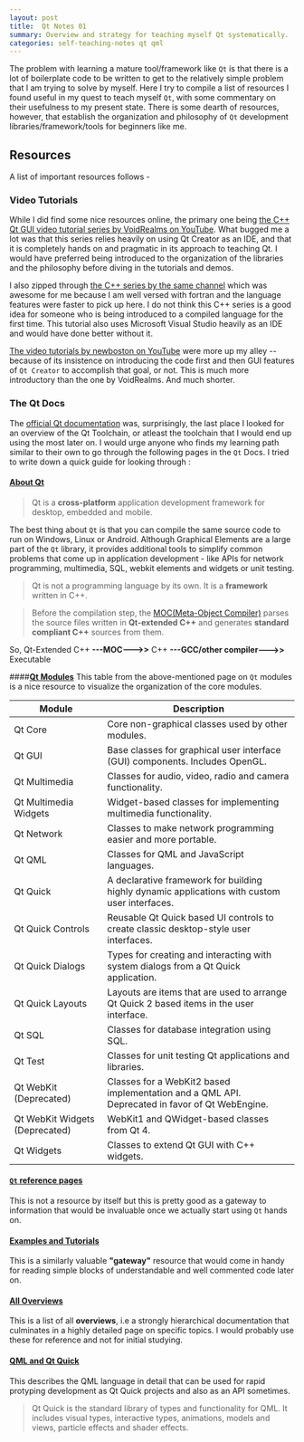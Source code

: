 ```yaml
---
layout:	post
title:  Qt Notes 01
summary: Overview and strategy for teaching myself Qt systematically.
categories: self-teaching-notes qt qml
---
```

The problem with learning a mature tool/framework like `Qt` is that there is a lot of boilerplate code to be written to get to the relatively simple problem that I am trying to solve by myself. Here I try to compile a list of resources I found useful in my quest to teach myself `Qt`, with some commentary on their usefulness to my present state. There is some dearth of resources, however, that establish the organization and philosophy of `Qt` development libraries/framework/tools for beginners like me.  

Resources
--------
A list of important resources follows -
 
### Video Tutorials  

While I did find some nice resources online, the primary one being [the C++ Qt GUI video tutorial series by VoidRealms on YouTube](https://www.youtube.com/watch?v=6KtOzh0StTc&list=PL2D1942A4688E9D63). What bugged me a lot was that this series relies heavily on using Qt Creator as an IDE, and that it is completely hands on and pragmatic in its approach to teaching Qt. I would have preferred being introduced to the organization of the libraries and the philosophy before diving in the tutorials and demos. 

I also zipped through [the C++ series by the same channel](https://www.youtube.com/watch?v=vQr3fljHizc&list=PL2F919ADECA5E39A6) which was awesome for me because I am well versed with fortran and the language features were faster to pick up here. I do not think this C++ series is a good idea for someone who is being introduced to a compiled language for the first time. This tutorial also uses Microsoft Visual Studio heavily as an IDE and would have done better without it. 



[The video tutorials by newboston on YouTube](https://www.youtube.com/playlist?list=PLD0D54219E5F2544D) were more up my alley -- because of its insistence on introducing the code first and then GUI features of `Qt Creator` to accomplish that goal, or not. This is much more introductory than the one by VoidRealms. And much shorter. 

### The Qt Docs
The [official Qt documentation](http://doc.qt.io/qt-5) was, surprisingly, the last place I looked for an overview of the Qt Toolchain, or atleast the toolchain that I would end up using the most later on. I would urge anyone who finds my learning path similar to their own to go through the following pages in the `Qt` Docs. I tried to write down a quick guide for looking through :  

#### [**About Qt**](http://wiki.qt.io/About_Qt)
>Qt is a **cross-platform** application development framework for desktop, embedded and mobile. 

The best thing about `Qt` is that you can compile the same source code to run on Windows, Linux or Android. Although Graphical Elements are a large part of the `Qt` library, it provides additional tools to simplify common problems that come up in application development - like APIs for network programming, multimedia, SQL, webkit elements and widgets or unit testing.  

>Qt is not a programming language by its own. It is a **framework** written in C++.

> Before the compilation step, the [MOC(Meta-Object Compiler)](http://doc.qt.io/qt-5/moc.html) parses the source files written in **Qt-extended C++** and generates **standard compliant C++** sources from them. 

So, Qt-Extended C++ **---MOC--->>** C++ **---GCC/other compiler--->>** Executable

####[**Qt Modules**](http://doc.qt.io/qt-5/qtmodules.html)
This table from the above-mentioned page on `Qt` modules is a nice resource to visualize the organization of the core modules.

|    Module	    	      |	      Description									             |
|-----------------------------|------------------------------------------------------------------------------------------------------|
|	Qt Core		      |		Core non-graphical classes used by other modules.					     |
|	Qt GUI	   	      |		Base classes for graphical user interface (GUI) components. Includes OpenGL.		     |
|	Qt Multimedia	      |		Classes for audio, video, radio and camera functionality.				     |
|	Qt Multimedia Widgets |		Widget-based classes for implementing multimedia functionality.				     |
|	Qt Network 	      |		Classes to make network programming easier and more portable.				     |
|	Qt QML	      	      |		Classes for QML and JavaScript languages.					 	     |
|	Qt Quick      	      |		A declarative framework for building highly dynamic applications with custom user interfaces.| 
|	Qt Quick Controls     |		Reusable Qt Quick based UI controls to create classic desktop-style user interfaces.	     |
|	Qt Quick Dialogs      |		Types for creating and interacting with system dialogs from a Qt Quick application.	     |
|	Qt Quick Layouts      |		Layouts are items that are used to arrange Qt Quick 2 based items in the user interface.     |
|	Qt SQL	 	      |		Classes for database integration using SQL.   	       	       	  	  	      	     |
|	Qt Test	 	      |		Classes for unit testing Qt applications and libraries.					     |
|	Qt WebKit (Deprecated)|		Classes for a WebKit2 based implementation and a QML API. Deprecated in favor of Qt WebEngine.|
|	Qt WebKit Widgets (Deprecated)|	WebKit1 and QWidget-based classes from Qt 4. 	    	       	  	      		     |
|	Qt Widgets	      |		  Classes to extend Qt GUI with C++ widgets.	    	    				     |

#### [**`Qt` reference pages**](http://doc.qt.io/qt-5/reference-overview.html)
This is not a resource by itself but this is pretty good as a gateway to information that would be invaluable once we actually start using `Qt` hands on. 

#### [**Examples and Tutorials**](http://doc.qt.io/qt-5/qtexamplesandtutorials.html)
This is a similarly valuable **"gateway"** resource that would come in handy for reading simple blocks of understandable and well commented code later on. 

#### [**All Overviews**](http://doc.qt.io/qt-5/overviews.html)
This is a list of all **overviews**, i.e a strongly hierarchical documentation that culminates in a highly detailed page on specific topics. I would probably use these for reference and not for initial studying.

#### [**QML and Qt Quick**](http://doc.qt.io/qt-5/qmlapplications.html) 
This describes the QML language in detail that can be used for rapid protyping development as Qt Quick projects and also as an API sometimes.

>Qt Quick is the standard library of types and functionality for QML. It includes visual types, interactive types, animations, models and views, particle effects and shader effects. 


 